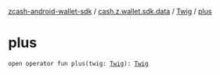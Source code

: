 [zcash-android-wallet-sdk](../../index.md) / [cash.z.wallet.sdk.data](../index.md) / [Twig](index.md) / [plus](./plus.md)

# plus

`open operator fun plus(twig: `[`Twig`](index.md)`): `[`Twig`](index.md)